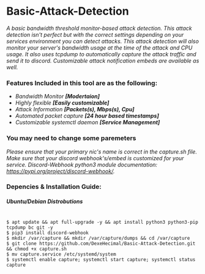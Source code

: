 # Basic-Attack-Detection
_A basic bandwidth threshold monitor-based attack detection. This attack detection isn't perfect but with the correct settings depending on your services environment you can detect attacks. This attack detection will also monitor your server's bandwidth usage at the time of the attack and CPU usage. It also uses tcpdump to automatically capture the attack traffic and send it to discord. Customizable attack notification embeds are available as well._

### Features Included in this tool are as the following:
- _Bandwidth Monitor **[Modertaion]**_
- _Highly flexible **[Easily  customizable]**_
- _Attack Information **[Packets(s), Mbps(s), Cpu]**_
- _Automated packet capture **[24 hour based timestamps]**_
- _Customizable systemctl daemon **[Service Management]**_

### You may need to change some paremeters
_Please ensure that your primary nic's name is correct in the capture.sh file. Make sure that your discord webhook's/embed is customized for your service. Discord-Webhook python3 module documentation: https://pypi.org/project/discord-webhook/._

### Depencies & Installation Guide:
##### Ubuntu/Debian Distrobutions
#
```shell
$ apt update && apt full-upgrade -y && apt install python3 python3-pip tcpdump bc git -y
$ pip3 install discord-webhook
$ mkdir /var/capture && mkdir /var/capture/dumps && cd /var/capture
$ git clone https://github.com/DexeHecimal/Basic-Attack-Detection.git && chmod +x capture.sh
$ mv capture.service /etc/systemd/system
$ systemctl enable capture; systemctl start capture; systemctl status capture
 ```
